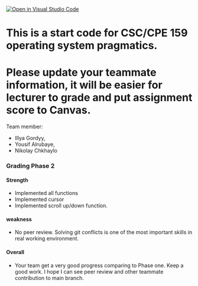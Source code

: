 [![Open in Visual Studio Code](https://classroom.github.com/assets/open-in-vscode-2e0aaae1b6195c2367325f4f02e2d04e9abb55f0b24a779b69b11b9e10269abc.svg)](https://classroom.github.com/online_ide?assignment_repo_id=15820720&assignment_repo_type=AssignmentRepo)
# This is a start code for CSC/CPE 159 operating system pragmatics.

# Please update your teammate information, it will be easier for lecturer to grade and put assignment score to Canvas. 

Team member:
* Illya Gordyy,
* Yousif Alrubaye,
* Nikolay Chkhaylo

### Grading Phase 2

#### Strength
* Implemented all functions
* Implemented cursor
* Implemented scroll up/down function.

#### weakness
* No peer review. Solving git conflicts is one of the most important skills in real working environment. 

#### Overall
* Your team get a very good progress comparing to Phase one. Keep a good work. I hope I can see peer review and other teammate contribution to main branch.

